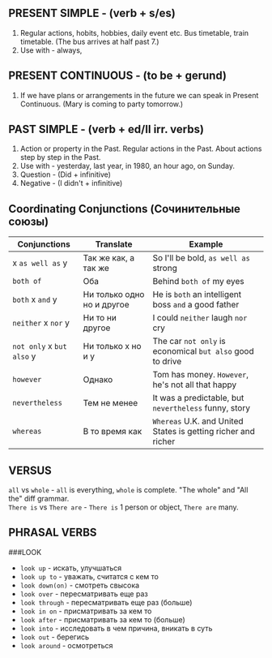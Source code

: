 PRESENT SIMPLE - (verb + s/es)
------------------------------
1. Regular actions, hobits, hobbies, daily event etc. 
   Bus timetable, train timetable. 
   (The bus arrives at half past 7.)
2. Use with - always,

PRESENT CONTINUOUS - (to be + gerund)
-------------------------------------
1. If we have plans or arrangements in the future we can speak in Present Continuous. 
   (Mary is coming to party tomorrow.)

PAST SIMPLE - (verb + ed/II irr. verbs)
---------------------------------------
1. Action or property in the Past. Regular actions in the Past. 
   About actions step by step in the Past.
2. Use with - yesterday, last year, in 1980, an hour ago, on Sunday.
3. Question - (Did + infinitive)
4. Negative - (I didn't + infinitive)

Coordinating Conjunctions (Сочинительные союзы)
-----------------------------------------------
| Conjunctions              | Translate                  | Example                                                       |
| --------------------------|----------------------------| --------------------------------------------------------------|
|  x `as well as` y         | Так же как, а так же       | So I'll be bold, `as well as` strong                          |
| `both of`                 | Оба                        | Behind `both of` my eyes                                      |
| `both` x `and` y          | Ни только одно но и другое | He is `both` an intelligent boss `and` a good father          | 
| `neither` x `nor` y       | Ни то ни другое            | I could `neither` laugh `nor` cry                             |
| `not only` x `but also` y | Ни только x но и y         | The car `not only` is economical `but also` good to drive     |  
| `however`                 | Однако                     | Tom has money. `However`, he's not all that happy             |   
| `nevertheless`            | Тем не менее               | It was a predictable, but `nevertheless` funny, story         |
| `whereas`                 | В то время как             | `Whereas` U.K. and United States is getting richer and richer |

VERSUS
------
`all` vs `whole` - `all` is everything, `whole` is complete. "The whole" and "All the" diff grammar. </br>
`There is` vs `There are` - `There is` 1 person or object, `There are` many. </br>

PHRASAL VERBS
-------------
###LOOK
+ `look up` - искать, улучшаться
+ `look up to` - уважать, считатся с кем то
+ `look down(on)` - смотреть свысока
+ `look over` - пересматривать еще раз
+ `look through` - пересматривать еще раз (больше)
+ `look in on` - присматривать за кем то
+ `look after` - присматривать за кем то (больше)
+ `look into` - исследовать в чем причина, вникать в суть
+ `look out` - берегись
+ `look around` - осмотреться


